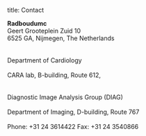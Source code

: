 title: Contact

**Radboudumc**<br>
Geert Grooteplein Zuid 10<br> 
6525 GA, Nijmegen, The Netherlands<br>  
<br>
Department of Cardiology<br>  
CARA lab, B-building, Route 612,<br>  
<br>
Diagnostic Image Analysis Group (DIAG)<br>  
Department of Imaging, D-building, Route 767<br>
<br>
Phone: +31 24 3614422
Fax: +31 24 3540866
